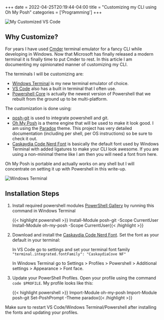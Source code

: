+++
date = 2022-04-25T20:19:44-04:00
title = "Customizing my CLI using Oh My Posh"
categories = ['Programming']
+++

![My Customized VS Code](/images/2022/vscode.png)

## Why Customize?

For years I have used [Cmder](https://cmder.net/) terminal emulator for a fancy CLI while developing in Windows. Now that Microsoft has finally released a modern terminal it is finally time to put Cmder to rest. In this article I am documenting my opinionated manner of customizing my CLI.

The terminals I will be customizing are:

- [Windows Terminal](https://aka.ms/terminal) is my new terminal emulator of choice.
- [VS Code](https://code.visualstudio.com/download) also has a built in terminal that I often use.
- [Powershell Core](https://github.com/PowerShell/PowerShell#get-powershell) is actually the newest version of Powershell that we rebuilt from the ground up to be multi-platform.

The customization is done using:

- [posh-git](https://github.com/dahlbyk/posh-git) is used to integrate powershell and git.
- [Oh My Posh](https://ohmyposh.dev/) is a theme engine that will be used to make it look good. I am using the [Paradox](https://ohmyposh.dev/docs/themes#paradox) theme. This project has very detailed documentation (including per shell, per OS instructions) so be sure to check it out.
- [Caskaydia Code Nerd Font](https://www.nerdfonts.com/font-downloads) is basically the default font used by Windows Terminal with added ligatures to make your CLI look awesome. If you are using a non-minimal theme like I am then you will need a font from here.

Oh My Posh is portable and actually works on any shell but I will concentrate on setting it up with Powershell in this write-up.

![Windows Terminal](/images/2022/windowsterminal.png)

## Installation Steps

1. Install required powershell modules [PowerShell Gallery](https://github.com/dahlbyk/posh-git#installing-posh-git-via-powershellget-on-linux-macos-and-windows) by running this command in Windows Terminal

    {{< highlight powershell >}}
    Install-Module posh-git -Scope CurrentUser
    Install-Module oh-my-posh -Scope CurrentUser{{< /highlight >}}

2. Download and install the [Caskaydia Code Nerd Font](https://www.nerdfonts.com/font-downloads). Set the font as your default in your terminal:

    In VS Code go to settings and set your terminal font family `"terminal.integrated.fontFamily": "CaskaydiaCove NF"`

    In Windows Terminal go to Settings > Profiles > Powershell > Additional settings > Appearance > Font face.

3. Update your PowerShell Profiles. Open your profile using the command `code $PROFILE`. My profile looks like this:

    {{< highlight powershell >}}
    Import-Module oh-my-posh
    Import-Module posh-git
    Set-PoshPrompt -Theme paradox{{< /highlight >}}

Make sure to restart VS Code/Windows Terminal/Powershell after installing the fonts and updating your profiles.
